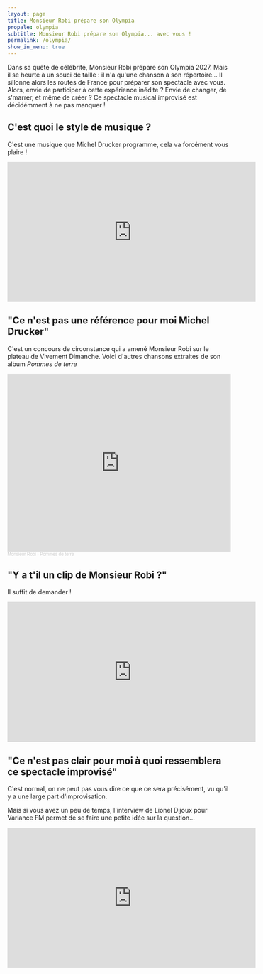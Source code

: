 ```yaml
---
layout: page
title: Monsieur Robi prépare son Olympia
propale: olympia
subtitle: Monsieur Robi prépare son Olympia... avec vous !
permalink: /olympia/
show_in_menu: true
---
```

Dans sa quête de célébrité, Monsieur Robi prépare son Olympia 2027. Mais il se heurte à un souci de taille : il n'a qu'une chanson à son répertoire... Il sillonne alors les routes de France pour préparer son spectacle avec vous. Alors, envie de participer à cette expérience inédite ? Envie de changer, de s'marrer, et même de créer ? Ce spectacle musical improvisé est décidémment à ne pas manquer !

## C'est quoi le style de musique ?

C'est une musique que Michel Drucker programme, cela va forcément vous plaire !

<iframe width="560" height="315" src="https://www.youtube.com/embed/3s6wtXFY4H8?start=39" title="YouTube video player" frameborder="0" allow="accelerometer; autoplay; clipboard-write; encrypted-media; gyroscope; picture-in-picture" allowfullscreen=""></iframe>

## "Ce n'est pas une référence pour moi Michel Drucker"

C'est un concours de circonstance qui a amené Monsieur Robi sur le plateau de Vivement Dimanche.
Voici d'autres chansons extraites de son album _Pommes de terre_

<iframe width="100%" height="400" scrolling="no" frameborder="no" allow="autoplay" src="https://w.soundcloud.com/player/?url=https%3A//api.soundcloud.com/playlists/6794746&color=%23ff5500&auto_play=false&hide_related=false&show_comments=true&show_user=true&show_reposts=false&show_teaser=true&visual=true"></iframe><div style="font-size: 10px; color: #cccccc;line-break: anywhere;word-break: normal;overflow: hidden;white-space: nowrap;text-overflow: ellipsis; font-family: Interstate,Lucida Grande,Lucida Sans Unicode,Lucida Sans,Garuda,Verdana,Tahoma,sans-serif;font-weight: 100;"><a href="https://soundcloud.com/robiandco" title="Monsieur Robi" target="_blank" style="color: #cccccc; text-decoration: none;">Monsieur Robi</a> · <a href="https://soundcloud.com/robiandco/sets/pommes-de-terre" title="Pommes de terre" target="_blank" style="color: #cccccc; text-decoration: none;">Pommes de terre</a></div>

## "Y a t'il un clip de Monsieur Robi ?"

Il suffit de demander !

<iframe width="560" height="315" src="https://www.youtube.com/embed/kDd1gK3SGvM" title="YouTube video player" frameborder="0" allow="accelerometer; autoplay; clipboard-write; encrypted-media; gyroscope; picture-in-picture" allowfullscreen></iframe>

## "Ce n'est pas clair pour moi à quoi ressemblera ce spectacle improvisé"

C'est normal, on ne peut pas vous dire ce que ce sera précisément, vu qu'il y a une large part d'improvisation.

Mais si vous avez un peu de temps, l'interview de Lionel Dijoux pour Variance FM permet de se faire une petite idée sur la question...

<iframe width="560" height="315" src="https://www.youtube.com/embed/UHR7SiACFRg" title="YouTube video player" frameborder="0" allow="accelerometer; autoplay; clipboard-write; encrypted-media; gyroscope; picture-in-picture" allowfullscreen></iframe>
